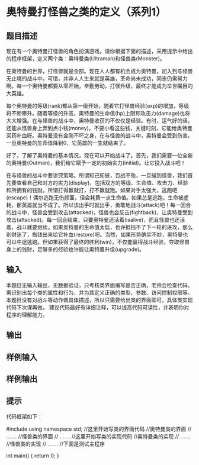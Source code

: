  # 奥特曼打怪兽之类的定义（系列1）
 ## 题目描述
 现在有一个奥特曼打怪兽的角色扮演游戏。请你根据下面的描述，采用提示中给出的程序框架，定义两个类：奥特曼类(Ultraman)和怪兽类(Monster)。
 
 在奥特曼的世界，打怪兽就是全部。现在人人都有机会成为奥特曼，加入到与怪兽无止境的战斗中。可惜，并非人人生来就是英雄，革命尚未成功，同志仍需努力啊。每一个奥特曼都要从零开始，辛勤劳动，打怪升级，最终才能成为举世瞩目的大英雄。
 
 每个奥特曼的等级(rank)都从第一级开始，随着它打怪兽经验(exp)的增加，等级将不断攀升。随着等级的升高，奥特曼的生命值(hp)上限和攻击力(damage)也将大大增强。在与怪兽的战斗中，奥特曼收获的不仅仅是经验。有时，运气好的话，还能从怪兽身上弄到点小钱(money)。不要小看这些钱，关键时刻，它能给奥特曼买药补血呀。奥特曼没有金刚不坏之身，在与怪兽的战斗中，奥特曼会受到伤害。一旦奥特曼的生命值降到0，它英雄的一生就结束了。
 
 好了，了解了奥特曼的基本情况，现在可以开始战斗了。首先，我们需要一位全新的奥特曼(Outman)，我们给它赋予一定的初始实力(initial)。让它投入战斗吧！
 
 在与怪兽的战斗中要讲究策略。所谓知己知彼，百战不殆，一旦碰到怪兽，我们首先要查看自己和对方的实力(display)，包括双方的等级、生命值、攻击力、经验和所拥有的钱财。所谓打得赢就打，打不赢就跑。如果对手太强大，逃跑吧(escape)！偶尔逃跑无伤颜面，但会耗费一点生命值。如果总是逃跑，生命被虚耗，那英雄就当不成了。所以该出手时就出手，勇敢地战斗(attack)吧！每一回合的战斗中，怪兽会受到攻击(attacked)，怪兽也会反击(fightback)，让奥特曼受到攻击(attacked)。每一回合结束，只要奥特曼还活着(isalive)，而且怪兽也还活着，战斗就要继续。如果奥特曼的生命值太低，也许抵挡不了下一轮的进攻，那么别财迷了，掏钱出来给它补血(restore)吧。当然，如果形势确实不妙，奥特曼也可以中途逃跑。但如果获得了最终的胜利(win)，不仅能赢得战斗经验，夺取怪兽身上的钱财，足够多的经验也许能让奥特曼升级(upgrade)。
 
 ## 输入
 本题目无输入输出，无数据验证，只考核类界面编写是否正确，老师会检查代码。
 需识别出每个类的属性和行为，并为其定义正确的类型、参数、访问控制权限等。本题目没有对战斗等动作做具体描述，所以只需要给出类的界面即可，具体类实现代码下次课再做。
 建议代码最好有详细注释，可以提高代码可读性，并表明你对程序的理解能力。
 
 ## 输出
 ## 样例输入
 ## 样例输出
 ## 提示

 代码框架如下：
 
 #include <iostream>
 using namespace std;
 //这里开始写类的界面代码
 //奥特曼类的界面
 // .......
 //怪兽类的界面
 // .......
 //这里开始写类的实现代码
 //奥特曼类的实现
 // .......
 //怪兽类的实现
 // .......
 //下面是测试主程序
 
 int main()
 {
    return 0;
 }
 

